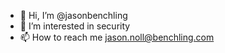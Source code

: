- 👋 Hi, I’m @jasonbenchling
- 👀 I’m interested in security
- 📫 How to reach me jason.noll@benchling.com

<!---
jasonbenchling/jasonbenchling is a ✨ special ✨ repository because its `README.md` (this file) appears on your GitHub profile.
You can click the Preview link to take a look at your changes.
--->
